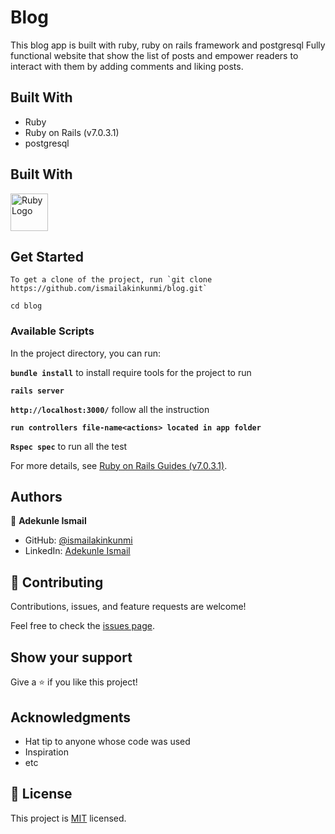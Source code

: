 # Blog

This blog app is built with ruby, ruby on rails framework and postgresql Fully functional website that show the list of posts and empower readers to interact with them by adding comments and liking posts.

## Built With

- Ruby
- Ruby on Rails (v7.0.3.1)
- postgresql

## Built With

<a href='https://www.ruby-lang.org/en/'><img src='https://external-content.duckduckgo.com/iu/?u=https%3A%2F%2F4.bp.blogspot.com%2F-lvBDcRp_jl8%2FVzRp2rLNttI%2FAAAAAAAAAYs%2F4YivgL8duHktR32feBMVY8kFqe2K2A4sQCLcB%2Fs1600%2Fruby-1212.png&f=1&nofb=1' height='60' alt='Ruby Logo' aria-label='https://www.ruby-lang.org/en/' /></a>

## Get Started

```
To get a clone of the project, run `git clone https://github.com/ismailakinkunmi/blog.git`

```

```
cd blog
```

### Available Scripts

In the project directory, you can run:

**`bundle install`** to install require tools for the project to run

**`rails server`**

**`http://localhost:3000/`** follow all the instruction

**`run controllers file-name<actions> located in app folder`**

**`Rspec spec`** to run all the test

For more details, see [Ruby on Rails Guides (v7.0.3.1)](https://guides.rubyonrails.org/).

## Authors

👤 **Adekunle Ismail**

- GitHub: [@ismailakinkunmi](https://github.com/ismailakinkunmiç)
- LinkedIn: [Adekunle Ismail](https://www.linkedin.com/in/adismail4/)

## 🤝 Contributing

Contributions, issues, and feature requests are welcome!

Feel free to check the [issues page](../../issues/).

## Show your support

Give a ⭐️ if you like this project!

## Acknowledgments

- Hat tip to anyone whose code was used
- Inspiration
- etc

## 📝 License

This project is [MIT](./MIT.md) licensed.
